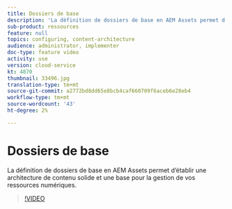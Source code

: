 ```yaml
---
title: Dossiers de base
description: 'La définition de dossiers de base en AEM Assets permet d’établir une architecture de contenu solide et une base pour la gestion de vos ressources numériques. '
sub-product: ressources
feature: null
topics: configuring, content-architecture
audience: administrator, implementer
doc-type: feature video
activity: use
version: cloud-service
kt: 4870
thumbnail: 33496.jpg
translation-type: tm+mt
source-git-commit: a2772bd8dd65e8bcb4caf660709f6aceb6e28eb4
workflow-type: tm+mt
source-wordcount: '43'
ht-degree: 2%

---
```



# Dossiers de base

La définition de dossiers de base en AEM Assets permet d’établir une architecture de contenu solide et une base pour la gestion de vos ressources numériques.

>[!VIDEO](https://video.tv.adobe.com/v/33496/?quality=12&learn=on&hidetitle=true)
